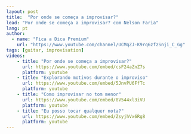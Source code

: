```yaml
---
layout: post
title:  "Por onde se começa a improvisar?"
lead: "Por onde se começa a improvisar? com Nelson Faria"
lang: pt
author:
  - name: "Fica a Dica Premium"
    url: "https://www.youtube.com/channel/UCMqZJ-K9rq6zfzSnji_C_Gg"
tags: [guitar, improvisation]
videos:
    - title: "Por onde se começa a improvisar?"
      url: https://www.youtube.com/embed/csF24aZnZ7s
      platform: youtube
    - title: "Explorando motivos durante o improviso"
      url: https://www.youtube.com/embed/5JnvPU6FfTc
      platform: youtube
    - title: "Como improvisar no tom menor"
      url: https://www.youtube.com/embed/8V544xl3iVU
      platform: youtube
    - title: "Eu posso tocar qualquer nota?"
      url: https://www.youtube.com/embed/ZsyjhVx6Rg8
      platform: youtube
---
```

